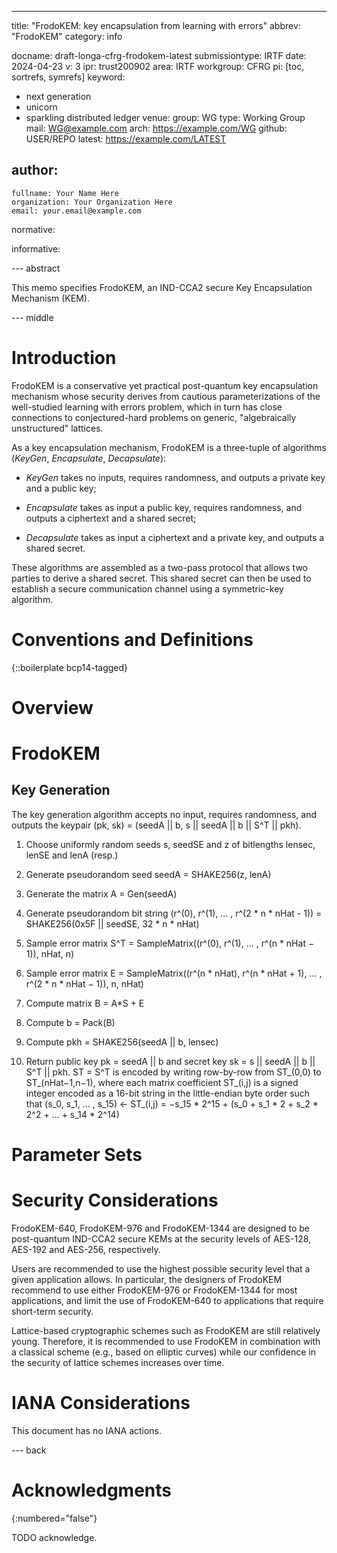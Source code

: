 ---
title: "FrodoKEM: key encapsulation from learning with errors"
abbrev: "FrodoKEM"
category: info

docname: draft-longa-cfrg-frodokem-latest
submissiontype: IRTF
date: 2024-04-23
v: 3
ipr: trust200902
area: IRTF
workgroup: CFRG
pi: [toc, sortrefs, symrefs]
keyword:
 - next generation
 - unicorn
 - sparkling distributed ledger
venue:
  group: WG
  type: Working Group
  mail: WG@example.com
  arch: https://example.com/WG
  github: USER/REPO
  latest: https://example.com/LATEST

author:
 -
    fullname: Your Name Here
    organization: Your Organization Here
    email: your.email@example.com

normative:

informative:


--- abstract

This memo specifies FrodoKEM, an IND-CCA2 secure Key Encapsulation Mechanism (KEM).

--- middle

# Introduction

FrodoKEM is a conservative yet practical post-quantum key encapsulation
mechanism whose security derives from cautious parameterizations of the
well-studied learning with errors problem, which in turn has close
connections to conjectured-hard problems on generic, "algebraically
unstructured" lattices.

As a key encapsulation mechanism, FrodoKEM is a three-tuple of
algorithms (_KeyGen_, _Encapsulate_, _Decapsulate_):

*  _KeyGen_ takes no inputs, requires randomness, and outputs a private
  key and a public key;

*  _Encapsulate_ takes as input a public key, requires randomness, and
  outputs a ciphertext and a shared secret;

*  _Decapsulate_ takes as input a ciphertext and a private key, and
  outputs a shared secret.

These algorithms are assembled as a two-pass protocol that allows two
parties to derive a shared secret.  This shared secret can then be used
to establish a secure communication channel using a symmetric-key
algorithm.

# Conventions and Definitions

{::boilerplate bcp14-tagged}

# Overview

# FrodoKEM

## Key Generation

The key generation algorithm accepts no input, requires randomness, and
outputs the keypair (pk, sk) = (seedA || b, s || seedA || b || S^T || pkh).

1.  Choose uniformly random seeds s, seedSE and z of bitlengths lensec, lenSE and lenA (resp.)

2.  Generate pseudorandom seed seedA = SHAKE256(z, lenA)

3.  Generate the matrix A = Gen(seedA)

4.  Generate pseudorandom bit string (r^(0), r^(1), ... , r^(2 * n * nHat - 1)) = 
SHAKE256(0x5F || seedSE, 32 * n * nHat)

5.  Sample error matrix S^T = SampleMatrix((r^(0), r^(1), ... , r^(n * nHat − 1)), nHat, n)

6.  Sample error matrix E = SampleMatrix((r^(n * nHat), r^(n * nHat + 1), ... , r^(2 * n * nHat − 1)), n, nHat)

7.  Compute matrix B = A*S + E

8.  Compute b = Pack(B)

9.  Compute pkh = SHAKE256(seedA || b, lensec)

10. Return public key pk = seedA || b and secret key sk = s || seedA || b || S^T || pkh.
ST = S^T is encoded by writing row-by-row from ST_(0,0) to ST_(nHat−1,n−1), where
each matrix coefficient ST_(i,j) is a signed integer encoded as a 16-bit string
in the little-endian byte order such that (s_0, s_1, ... , s_15) <- ST_(i,j) =
−s_15 * 2^15 + (s_0 + s_1 * 2 + s_2 * 2^2 + ... + s_14 * 2^14)

# Parameter Sets

# Security Considerations

FrodoKEM-640, FrodoKEM-976 and FrodoKEM-1344 are designed to be
post-quantum IND-CCA2 secure KEMs at the security levels of AES-128,
AES-192 and AES-256, respectively.

Users are recommended to use the highest possible security level that
a given application allows.  In particular, the designers of FrodoKEM
recommend to use either FrodoKEM-976 or FrodoKEM-1344 for most
applications, and limit the use of FrodoKEM-640 to applications that
require short-term security.

Lattice-based cryptographic schemes such as FrodoKEM are still relatively
young.  Therefore, it is recommended to use FrodoKEM in combination with
a classical scheme (e.g., based on elliptic curves) while our confidence
in the security of lattice schemes increases over time.


# IANA Considerations

This document has no IANA actions.

--- back

# Acknowledgments
{:numbered="false"}

TODO acknowledge.
